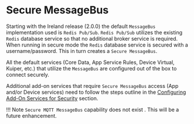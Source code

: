# Secure MessageBus

Starting with the Ireland release (2.0.0) the default `MessageBus` implementation used is `Redis Pub/Sub`. `Redis Pub/Sub` utilizes the existing `Redis` database service so that no additional broker service is required. When running in secure mode the `Redis` database service is secured with a username/password. This in turn creates a `Secure MessageBus`.

All the default services (Core Data, App Service Rules, Device Virtual, Kuiper, etc.) that utilize the `MessageBus` are configured out of the box to connect securely.

Additional add-on services that require `Secure MessageBus` access (App and/or Device services) need to follow the steps outline in the [Configuring Add-On Services for Security](Ch-Configuring-Add-On-Services.md) section.

!!! Note
     `Secure MQTT MessageBus` capability does not exist . This will be a future enhancement.
